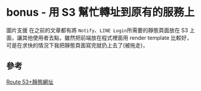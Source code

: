 # bonus - 用 S3 幫忙轉址到原有的服務上

圖片支援
在之前的文章都有將 `Notify`、`LINE Login`所需要的靜態頁面放在 S3 上面，讓其他使用者去點，雖然把前端放在程式裡面用 render template 比較好，可是在求快的情況下我把靜態頁面寫完就扔上去了(被拖走)，

## 參考

[Route 53+靜態網址](https://www.kilait.com/2015/09/08/route-53-%E9%9D%9C%E6%85%8B%E8%BD%89%E5%9D%80/)
